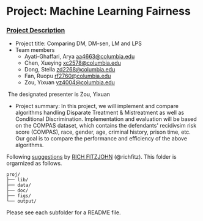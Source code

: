 # Project: Machine Learning Fairness

### [Project Description](doc/project4_desc.md)

+ Project title: Comparing DM, DM-sen, LM and LPS
+ Team members
	+ Ayati-Ghaffari, Arya aa4663@columbia.edu
	+ Chen, Xueying xc2578@columbia.edu
	+ Dong, Stella zd2268@columbia.edu
	+ Fan, Ruopu rf2760@columbia.edu
	+ Zou, Yixuan yz4004@columbia.edu


 The designated presenter is Zou, Yixuan
+ Project summary: In this project, we will implement and compare algorithms handling Disparate Treatment & Mistreatment as well as Conditional Discrimination. Implementation and evaluation will be based on the COMPAS dataset, which contains the defendants' recidivsim risk score (COMPAS), race, gender, age, criminal history, prison time, etc. Our goal is to compare the performance and efficiency of the above algorithms.


Following [suggestions](http://nicercode.github.io/blog/2013-04-05-projects/) by [RICH FITZJOHN](http://nicercode.github.io/about/#Team) (@richfitz). This folder is orgarnized as follows.

```
proj/
├── lib/
├── data/
├── doc/
├── figs/
└── output/
```

Please see each subfolder for a README file.
